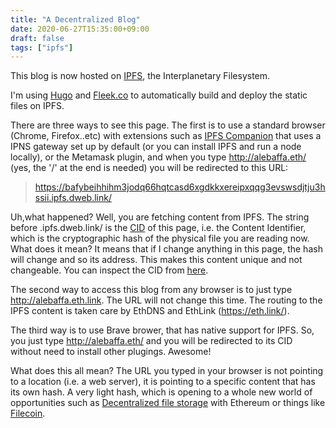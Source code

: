 ```yaml
---
title: "A Decentralized Blog"
date: 2020-06-27T15:35:00+09:00
draft: false
tags: ["ipfs"]
---
```

This blog is now hosted on [IPFS](https://ipfs.io/), the Interplanetary Filesystem. 

I'm using [Hugo](https://gohugo.io/) and [Fleek.co](http://fleek.co/) to automatically build and deploy the static files on IPFS.

There are three ways to see this page. The first is to use a standard browser (Chrome, Firefox..etc) with extensions such as [IPFS Companion](https://chrome.google.com/webstore/detail/ipfs-companion/nibjojkomfdiaoajekhjakgkdhaomnch?hl=en) that uses a IPNS gateway set up by default (or you can install IPFS and run a node locally), or the Metamask plugin, and when you type http://alebaffa.eth/ (yes, the '/' at the end is needed) you will be redirected to this URL:

> https://bafybeihhihm3jodq66hqtcasd6xgdkkxereipxqqg3evswsdjtju3hssii.ipfs.dweb.link/

Uh,what happened? Well, you are fetching content from IPFS. The string before .ipfs.dweb.link/ is the [CID](https://docs.ipfs.io/concepts/content-addressing/) of this page, i.e. the Content Identifier, which is the cryptographic hash of the physical file you are reading now. What does it mean? It means that if I change anything in this page, the hash will change and so its address. This makes this content unique and not changeable. You can inspect the CID from [here](https://cid.ipfs.io/#bafybeibel2wf2vyocphmteaxnzxx6f2sqvlaw3lbvuztpm7kf22tsevpk4).

The second way to access this blog from any browser is to just type http://alebaffa.eth.link. The URL will not change this time. The routing to the IPFS content is taken care by EthDNS and EthLink (https://eth.link/).

The third way is to use Brave brower, that has native support for IPFS. So, you just type http://alebaffa.eth/ and you will be redirected to its CID without need to install other plugings. Awesome!
 
What does this all mean? The URL you typed in your browser is not pointing to a location (i.e. a web server), it is pointing to a specific content that has its own hash. A very light hash, which is opening to a whole new world of opportunities such as [Decentralized file storage](https://medium.com/coinmonks/ipfs-blockchain-decentralised-file-storage-9ef3a1fa307b) with Ethereum or things like [Filecoin](https://filecoin.io/).